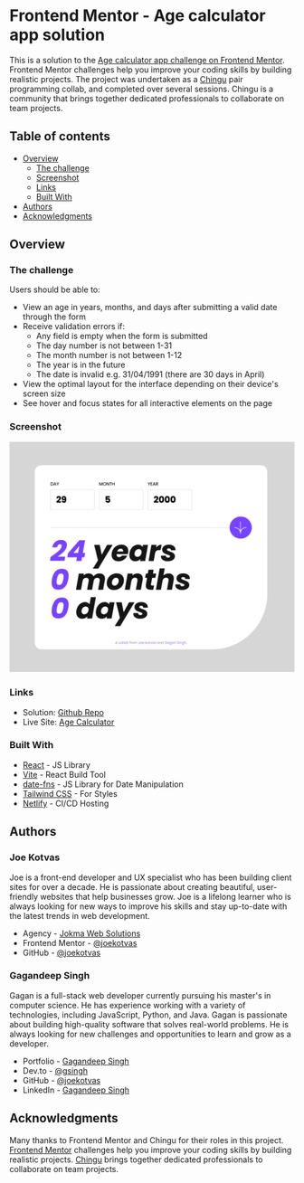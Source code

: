 # Frontend Mentor - Age calculator app solution

This is a solution to the [Age calculator app challenge on Frontend Mentor](https://www.frontendmentor.io/challenges/age-calculator-app-dF9DFFpj-Q). Frontend Mentor challenges help you improve your coding skills by building realistic projects. The project was undertaken as a [Chingu](https://chingu.io) pair programming collab, and completed over several sessions. Chingu is a community that brings together dedicated professionals to collaborate on team projects.

## Table of contents

- [Overview](#overview)
  - [The challenge](#the-challenge)
  - [Screenshot](#screenshot)
  - [Links](#links)
  - [Built With](#built-with)
- [Authors](#authors)
- [Acknowledgments](#acknowledgments)

## Overview

### The challenge

Users should be able to:

- View an age in years, months, and days after submitting a valid date through the form
- Receive validation errors if:
  - Any field is empty when the form is submitted
  - The day number is not between 1-31
  - The month number is not between 1-12
  - The year is in the future
  - The date is invalid e.g. 31/04/1991 (there are 30 days in April)
- View the optimal layout for the interface depending on their device's screen size
- See hover and focus states for all interactive elements on the page

### Screenshot

![](./public/age-calc-screenshot-desktop.png)

### Links

- Solution: [Github Repo](https://github.com/joekotvas/age-calculator-joe-gagan)
- Live Site: [Age Calculator](https://age-calculator-joe-gagan.netlify.app/)

### Built With

- [React](https://reactjs.org/) - JS Library
- [Vite](https://vitejs.dev/) - React Build Tool
- [date-fns](https://date-fns.org/) - JS Library for Date Manipulation
- [Tailwind CSS](https://tailwindcss.com/) - For Styles
- [Netlify](https://www.netlify.com/) - CI/CD Hosting

## Authors

### Joe Kotvas

Joe is a front-end developer and UX specialist who has been building client sites for over a decade. He is passionate about creating beautiful, user-friendly websites that help businesses grow. Joe is a lifelong learner who is always looking for new ways to improve his skills and stay up-to-date with the latest trends in web development.

- Agency - [Jokma Web Solutions](https://jokma.com)
- Frontend Mentor - [@joekotvas](https://www.frontendmentor.io/profile/joekotvas)
- GitHub - [@joekotvas](https://www.github.com/joekotvas)

### Gagandeep Singh

Gagan is a full-stack web developer currently pursuing his master's in computer science. He has experience working with a variety of technologies, including JavaScript, Python, and Java. Gagan is passionate about building high-quality software that solves real-world problems. He is always looking for new challenges and opportunities to learn and grow as a developer.

- Portfolio - [Gagandeep Singh](https://www.gagansingh.dev/)
- Dev.to - [@gsingh](https://dev.to/gsingh)
- GitHub - [@joekotvas](https://github.com/GaganSingh5)
- LinkedIn - [Gagandeep Singh](https://www.linkedin.com/in/gagandeep-singh1994/)

## Acknowledgments

Many thanks to Frontend Mentor and Chingu for their roles in this project. [Frontend Mentor](https://www.frontendmentor.io/) challenges help you improve your coding skills by building realistic projects. [Chingu](https://chingu.io) brings together dedicated professionals to collaborate on team projects.
